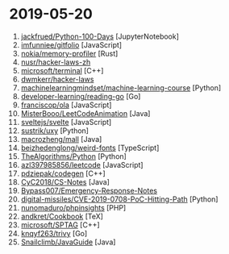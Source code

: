 # 2019-05-20

1. [jackfrued/Python-100-Days](https://github.com/jackfrued/Python-100-Days "Python - 100天从新手到大师") [JupyterNotebook]
2. [imfunniee/gitfolio](https://github.com/imfunniee/gitfolio "personal website + blog for every github user") [JavaScript]
3. [nokia/memory-profiler](https://github.com/nokia/memory-profiler "") [Rust]
4. [nusr/hacker-laws-zh](https://github.com/nusr/hacker-laws-zh "💻📖 Laws, Theories, Principles and Patterns that developers will find useful. (对开发人员有用的定律、理论、原则和模式。)") 
5. [microsoft/terminal](https://github.com/microsoft/terminal "The new Windows Terminal, and the original Windows console host -- all in the same place!") [C++]
6. [dwmkerr/hacker-laws](https://github.com/dwmkerr/hacker-laws "💻📖 Laws, Theories, Principles and Patterns that developers will find useful.") 
7. [machinelearningmindset/machine-learning-course](https://github.com/machinelearningmindset/machine-learning-course "💬 Machine Learning Course with Python") [Python]
8. [developer-learning/reading-go](https://github.com/developer-learning/reading-go "Go 夜读 > 每周通过 zoom 在线直播的方式分享 Go 相关的技术话题，每天大家在 Slack 上及时沟通交流编程技术话题。") [Go]
9. [franciscop/ola](https://github.com/franciscop/ola "🌊 Smooth animation library for interpolating numbers") [JavaScript]
10. [MisterBooo/LeetCodeAnimation](https://github.com/MisterBooo/LeetCodeAnimation "Demonstrate all the questions on LeetCode in the form of animation.（用动画的形式呈现解LeetCode题目的思路）") [Java]
11. [sveltejs/svelte](https://github.com/sveltejs/svelte "Cybernetically enhanced web apps") [JavaScript]
12. [sustrik/uxy](https://github.com/sustrik/uxy "") [Python]
13. [macrozheng/mall](https://github.com/macrozheng/mall "mall项目是一套电商系统，包括前台商城系统及后台管理系统，基于SpringBoot+MyBatis实现。 前台商城系统包含首页门户、商品推荐、商品搜索、商品展示、购物车、订单流程、会员中心、客户服务、帮助中心等模块。 后台管理系统包含商品管理、订单管理、会员管理、促销管理、运营管理、内容管理、统计报表、财务管理、权限管理、设置等模块。") [Java]
14. [beizhedenglong/weird-fonts](https://github.com/beizhedenglong/weird-fonts "𝑨 𝑱𝒂𝒗𝒂𝑺𝒄𝒓𝒊𝒑𝒕 𝒑𝒂𝒄𝒌𝒂𝒈𝒆 𝒕𝒉𝒂𝒕 𝒕𝒖𝒓𝒏 𝒂𝒍𝒑𝒉𝒂𝒏𝒖𝒎𝒆𝒓𝒊𝒄 𝒄𝒉𝒂𝒓𝒂𝒄𝒕𝒆𝒓𝒔 𝒊𝒏𝒕𝒐 𝒘𝒆𝒊𝒓𝒅 𝒇𝒐𝒏𝒕 𝒔𝒕𝒚𝒍𝒆.") [TypeScript]
15. [TheAlgorithms/Python](https://github.com/TheAlgorithms/Python "All Algorithms implemented in Python") [Python]
16. [azl397985856/leetcode](https://github.com/azl397985856/leetcode "LeetCode Solutions: A Record of My Problem Solving Journey.( leetcode题解，记录自己的leetcode解题之路。)") [JavaScript]
17. [pdziepak/codegen](https://github.com/pdziepak/codegen "Experimental wrapper over LLVM for generating and compiling code at run-time.") [C++]
18. [CyC2018/CS-Notes](https://github.com/CyC2018/CS-Notes "📚 技术面试必备基础知识、Leetcode 题解、后端面试、Java 面试、春招、秋招、操作系统、计算机网络、系统设计") [Java]
19. [Bypass007/Emergency-Response-Notes](https://github.com/Bypass007/Emergency-Response-Notes "应急响应实战笔记，一个安全工程师的自我修养。") 
20. [digital-missiles/CVE-2019-0708-PoC-Hitting-Path](https://github.com/digital-missiles/CVE-2019-0708-PoC-Hitting-Path "It's only hitting vulnerable path in termdd.sys!!! NOT DOS") [Python]
21. [nunomaduro/phpinsights](https://github.com/nunomaduro/phpinsights "💡Instant PHP quality checks from your console") [PHP]
22. [andkret/Cookbook](https://github.com/andkret/Cookbook "") [TeX]
23. [microsoft/SPTAG](https://github.com/microsoft/SPTAG "A distributed approximate nearest neighborhood search (ANN) library which provides a high quality vector index build, search and distributed online serving toolkits for large scale vector search scenario.") [C++]
24. [knqyf263/trivy](https://github.com/knqyf263/trivy "A Simple and Comprehensive Vulnerability Scanner for Containers, Suitable for CI") [Go]
25. [Snailclimb/JavaGuide](https://github.com/Snailclimb/JavaGuide "【Java学习+面试指南】 一份涵盖大部分Java程序员所需要掌握的核心知识。") [Java]
